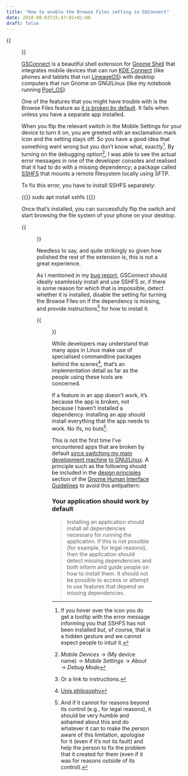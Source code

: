```yaml
---
title: "How to enable the Browse Files setting in GSConnect"
date: 2018-08-03T15:47:01+01:00
draft: false
---
```


{{<figure src="browse-files-error.jpg" alt="The GSConnect settings panel showing the error condition for the Browse Files setting that is described in this post." caption="Browse Files? Not so fast…">}}

[GSConnect](/2018/08/02/crafting-a-continuous-client-desktop-mobile-experience-on-linux-with-gsconnect/) is a beautiful shell extension for [Gnome Shell](https://wiki.gnome.org/Projects/GnomeShell) that integrates mobile devices that can run [KDE Connect](https://community.kde.org/KDEConnect) (like phones and tablets that run [LineageOS](https://lineageos.org)) with desktop computers that run Gnome on GNU/Linux (like my notebook running [Pop!_OS](https://ar.al/2018/07/26/popos-18.04-the-state-of-the-art-in-linux-on-desktop/)).

One of the features that you might have trouble with is the Browse Files feature as [it is broken by default](https://github.com/andyholmes/gnome-shell-extension-gsconnect/issues/162). It fails when unless you have a separate app installed.

When you flip the relevant switch in the Mobile Settings for your device to turn it on, you are greeted with an exclamation mark icon and the setting stays off. So you have a good idea that something went wrong but you don’t know what, exactly[^1]. By turning on the debugging option[^2], I was able to see the actual error messages in one of the developer consoles and realised that it had to do with a missing dependency; a package called [SSHFS](https://github.com/libfuse/sshfs) that mounts a remote filesystem locally using SFTP.

To fix this error, you have to install SSHFS separately: 

{{<highlight bash>}}
sudo apt install sshfs
{{</highlight>}}

Once that’s installed, you can successfully flip the switch and start browsing the file system of your phone on your desktop.

{{<figure src="browse-files-context-menu.jpg" alt="My computer desktop, showing the Gnome system menu with the Browse Files options expanded for my mobile phone. The relevant options are All Files, Camera Pictures, and Unmount." caption="Press the third button from left (highlighted) to see the Browse Files options.">}}

Needless to say, and quite strikingly so given how polished the rest of the extension is, this is not a great experience.

As I mentioned in my [bug report](https://github.com/andyholmes/gnome-shell-extension-gsconnect/issues/162), GSConnect should ideally seamlessly install and use SSHFS or, if there is some reason for which that is impossible, detect whether it is installed, disable the setting for turning the Browse Files on if the dependency is missing, and provide instructions[^3] for how to install it.

{{<figure src="browse-files.jpg" alt="Thumbnails of the photos on my phone being displayed in Gnome Files on my desktop. The location bar reads (a hash code)/storage/emulated/0/DCIM/Camera." caption="Photos from my phone on my desktop, courtesy of GSConnect.">}}

While developers may understand that many apps in Linux make use of specialised commandline packages behind the scenes[^4], that’s an implementation detail as far as the people using these tools are concerned.

If a feature in an app doesn’t work, it’s because the app is broken, not because I haven’t installed a dependency. Installing an app should install everything that the app needs to work. No ifs, no buts[^5].

This is not the first time I’ve encountered apps that are broken by default [since switching my main development machine](https://ar.al/2018/07/16/changes/) [to GNU/Linux](https://ar.al/2018/07/26/popos-18.04-the-state-of-the-art-in-linux-on-desktop/). A principle such as the following should be included in the [design principles](https://developer.gnome.org/hig/stable/design-principles.html.en) section of the [Gnome Human Interface Guidelines](https://developer.gnome.org/hig/stable/) to avoid this antipattern:

### Your application should work by default

> Installing an application should install all dependencies necessary for running the application. If this is not possible (for example, for legal reasons), then the application should detect missing dependencies and both inform and guide people on how to install them. It should not be possible to access or attempt to use features that depend on missing dependencies.

[^1]: If you hover over the icon you do get a tooltip with the error message informing you that SSHFS has not been installed but, of course, that is a hidden gesture and we cannot expect people to intuit it.

[^2]: _Mobile Devices_ → (My device name) → _Mobile Settings_ → _About_ → _Debug Mode_

[^3]: Or a link to instructions.

[^4]: [Unix philosophy](https://en.wikipedia.org/wiki/Unix_philosophy)

[^5]: And if it cannot for reasons beyond its control (e.g., for legal reasons), it should be very humble and ashamed about this and do whatever it can to make the person aware of this limitation, apologise for it (even if it’s not its fault) and help the person to fix the problem that it created for them (even if it was for reasons outside of its control).
